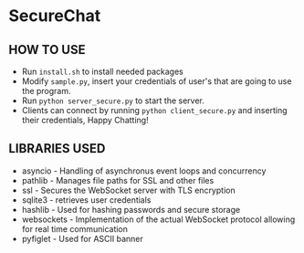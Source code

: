 # SecureChat

## HOW TO USE
* Run `install.sh` to install needed packages
* Modify `sample.py`, insert your credentials of user's that are going to use the program.
* Run `python server_secure.py` to start the server.
* Clients can connect by running `python client_secure.py` and inserting their credentials, Happy Chatting!

## LIBRARIES USED
* asyncio - Handling of asynchronus event loops and concurrency
* pathlib - Manages file paths for SSL and other files
* ssl - Secures the WebSocket server with TLS encryption
* sqlite3 - retrieves user credentials
* hashlib - Used for hashing passwords and secure storage 
* websockets - Implementation of the actual WebSocket protocol allowing for real time communication
* pyfiglet - Used for ASCII banner

